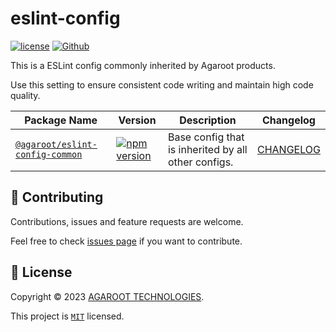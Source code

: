 # eslint-config

[![license](https://img.shields.io/badge/License-MIT-green.svg)](https://github.com/agaroot-technologies/eslint-config/blob/main/LICENSE)
[![Github](https://img.shields.io/github/followers/agaroot-technologies?label=Follow&logo=github&style=social)](https://github.com/orgs/agaroot-technologies/followers)

This is a ESLint config commonly inherited by Agaroot products.

Use this setting to ensure consistent code writing and maintain high code quality.

| Package Name                                       | Version                                                                                                                                     | Description                                         | Changelog                                 |
|----------------------------------------------------|---------------------------------------------------------------------------------------------------------------------------------------------|-----------------------------------------------------|-------------------------------------------|
| [`@agaroot/eslint-config-common`](packages/common) | [![npm version](https://badge.fury.io/js/@agaroot%2Feslint-config-common.svg)](https://www.npmjs.com/package/@agaroot/eslint-config-common) | Base config that is inherited by all other configs. | [CHANGELOG](packages/common/CHANGELOG.md) |

## 🤝 Contributing

Contributions, issues and feature requests are welcome.

Feel free to check [issues page](https://github.com/agaroot-technologies/eslint-config/issues) if you want to contribute.

## 📝 License

Copyright © 2023 [AGAROOT TECHNOLOGIES](https://tech.agaroot.co.jp/).

This project is [```MIT```](https://github.com/agaroot-technologies/eslint-config/blob/main/LICENSE) licensed.

